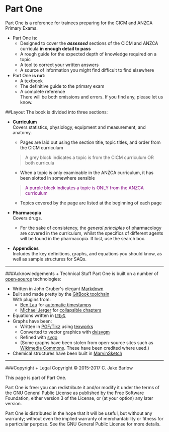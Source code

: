 # Part One

Part One is a reference for trainees preparing for the CICM and ANZCA Primary Exams.
* Part One **is**:
    * Designed to cover the ***assessed*** sections of the CICM and ANZCA curricula **in enough detail to pass**
    * A rough guide for the expected depth of knowledge required on a topic
    * A tool to correct your written answers
    * A source of information you might find difficult to find elsewhere
* Part One **is not**:
    * A textbook
    * The definitive guide to the primary exam  
    * A complete reference  
    There will be both omissions and errors. If you find any, please let us know.
    

##Layout
The book is divided into three sections:
* **Curriculum**  
Covers statistics, physiology, equipment and measurement, and anatomy.
    * Pages are laid out using the section title, topic titles, and order from the CICM curriculum  
    > A grey block indicates a topic is from the CICM curriculum OR both curricula
    * When a topic is only examinable in the ANZCA curriculum, it has been slotted in somewhere sensible
    > <p style="color:purple";>A purple block indicates a topic is ONLY from the ANZCA curriculum</p>
    * Topics covered by the page are listed at the beginning of each page



        
* **Pharmacopia**  
Covers drugs.
    * For the sake of consistency, the *general principles* of pharmacology are covered in the curriculum, whilst the specifics of different agents will be found in the pharmacopia. If lost, use the search box.

    
* **Appendices**  
Includes the key definitions, graphs, and equations you should know, as well as sample structures for SAQs.

---

###Acknowledgements + Technical Stuff
Part One is built on a number of [open-source](https://opensource.org/) technologies:
* Written in John Gruber's elegant [Markdown](https://daringfireball.net/projects/markdown/)
* Built and made pretty by the [GitBook toolchain](https://toolchain.gitbook.com/)    
With plugins from:
    * [Ben Lau](https://github.com/L3au) for [automatic timestamps](https://github.com/L3au/gitbook-plugin-git-author)
    * [Michael Jerger](https://github.com/jerger) for [collapsible chapters](https://github.com/DomainDrivenArchitecture/gitbook-plugin-expandable-chapters)
* Equations written in [<span class="texhtml" style="font-family: 'CMU Serif', cmr10, LMRoman10-Regular, 'Nimbus Roman No9 L', 'Times New Roman', Times, serif;">L<span style="text-transform: uppercase; font-size: 70%; margin-left: -0.36em; vertical-align: 0.3em; line-height: 0; margin-right: -0.15em;">a</span>T<span style="text-transform: uppercase; margin-left: -0.1667em; vertical-align: -0.5ex; line-height: 0; margin-right: -0.125em;">e</span>X</span>](https://www.latex-project.org/about/)
* Graphs have been:
    * Written in [PGF/Tikz](https://ctan.org/pkg/pgf) using [texworks](https://www.tug.org/texworks/)
    * Converted to vector graphics with [dvisvgm](http://dvisvgm.bplaced.net/)
    * Refined with [svgo](https://github.com/svg/svgo)
    * (Some graphs have been stolen from open-source sites such as [Wikimedia Commons](https://commons.wikimedia.org/wiki/Main_Page). These have been credited where used.)
* Chemical structures have been built in [MarvinSketch](https://www.chemaxon.com/products/marvin/marvinsketch/)

---

###Copyright + Legal
Copyright © 2015-2017 C. Jake Barlow

This page is part of Part One.

Part One is free: you can redistribute it and/or modify it under the terms of the GNU General Public License as published by the Free Software Foundation, either version 3 of the License, or (at your option) any later version.

Part One is distributed in the hope that it will be useful, but without any warranty; without even the implied warranty of merchantability or fitness for a particular purpose.  See the GNU General Public License for more details.